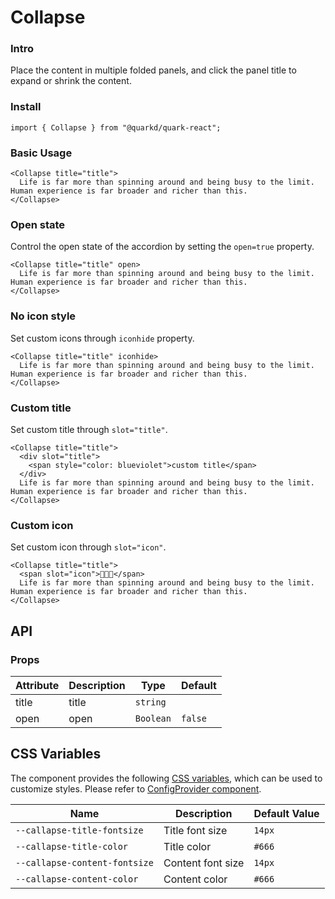 # Collapse

### Intro

Place the content in multiple folded panels, and click the panel title to expand or shrink the content.

### Install

```tsx
import { Collapse } from "@quarkd/quark-react";
```

### Basic Usage

```tsx
<Collapse title="title">
  Life is far more than spinning around and being busy to the limit. Human experience is far broader and richer than this.
</Collapse>
```

### Open state

Control the open state of the accordion by setting the `open=true` property.

```tsx
<Collapse title="title" open>
  Life is far more than spinning around and being busy to the limit. Human experience is far broader and richer than this.
</Collapse>
```

### No icon style

Set custom icons through `iconhide` property.

```tsx
<Collapse title="title" iconhide>
  Life is far more than spinning around and being busy to the limit. Human experience is far broader and richer than this.
</Collapse>
```

### Custom title

Set custom title through `slot="title"`.

```tsx
<Collapse title="title">
  <div slot="title">
    <span style="color: blueviolet">custom title</span>
  </div>
  Life is far more than spinning around and being busy to the limit. Human experience is far broader and richer than this.
</Collapse>
```


### Custom icon

Set custom icon through `slot="icon"`.

```tsx
<Collapse title="title">
  <span slot="icon">🎉🎉🎉</span>
  Life is far more than spinning around and being busy to the limit. Human experience is far broader and richer than this.
</Collapse>
```



## API

### Props

| Attribute    | Description                                                          | Type      | Default   |
| ------------------ | ---------------- | ----------------------------------------- | --------- |
| title              | title         | `string`                                  |           |
| open               | open            | `Boolean`                                |   `false` |

## CSS Variables

The component provides the following [CSS variables](https://developer.mozilla.org/zh-CN/docs/Web/CSS/Using_CSS_custom_properties), which can be used to customize styles. Please refer to [ConfigProvider component](#/zh-CN/guide/theme).

| Name                     | Description                      | Default Value |
| -------------------------- | ---------------- | --------------------------------- |
| `--callapse-title-fontsize`   | Title font size     | `14px`                            |
| `--callapse-title-color`      | Title color     | `#666`                            |
| `--callapse-content-fontsize`   | Content font size     | `14px`                            |
| `--callapse-content-color`      | Content color     | `#666`                            |